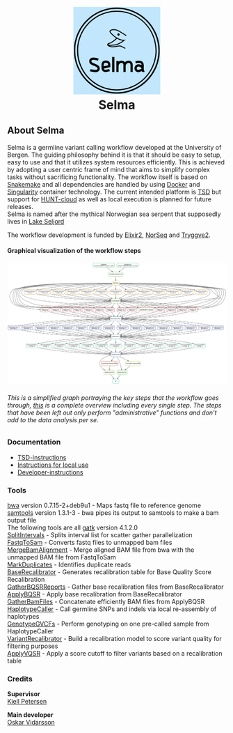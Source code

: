 <h1 align="center">
  <br>
  <a href="https://github.com/elixir-no-nels/Selma"><img src="https://github.com/elixir-no-nels/Selma/blob/master/.Selma-snake-head.png" alt="Selma" width="200"></a>
  <br>
  Selma
  <br>
</h1>

## About Selma
Selma is a germline variant calling workflow developed at the University of Bergen. The guiding philosophy behind it is that it should be easy to setup, easy to use and that it utilizes system resources efficiently. This is achieved by adopting a user centric frame of mind that aims to simplify complex tasks without sacrificing functionality. The workflow itself is based on [Snakemake](https://snakemake.readthedocs.io/en/stable/) and all dependencies are handled by using [Docker](https://www.docker.com/) and [Singularity](https://singularity.lbl.gov/) container technology. The current intended platform is [TSD](https://www.uio.no/tjenester/it/forskning/sensitiv/) but support for [HUNT-cloud](https://www.ntnu.edu/mh/huntcloud) as well as local execution is planned for future releases.  
Selma is named after the mythical Norwegian sea serpent that supposedly lives in [Lake Seljord](https://en.wikipedia.org/wiki/Selma_(lake_monster))

The workflow development is funded by [Elixir2](https://elixir-europe.org/), [NorSeq](https://www.norseq.org/) and [Tryggve2](https://neic.no/tryggve/). 

#### Graphical visualization of the workflow steps
![Graphical visualization of the workflow steps](https://raw.githubusercontent.com/elixir-no-nels/Selma/master/.simplifieddag.png)
###### This is a simplified graph portraying the key steps that the workflow goes through, [this](https://raw.githubusercontent.com/elixir-no-nels/Selma/master/.completedag.png) is a complete overview including every single step. The steps that have been left out only perform "administrative" functions and don't add to the data analysis per se.

### Documentation
* [TSD-instructions](https://github.com/elixir-no-nels/Selma/blob/master/docs/TSD-instructions.md)  
* [Instructions for local use](https://github.com/elixir-no-nels/Selma/blob/master/docs/instructions-for-local-use.md)  
* [Developer-instructions](https://github.com/elixir-no-nels/Selma/blob/master/docs/developer-instructions.md)  

### Tools
[bwa](http://bio-bwa.sourceforge.net/bwa.shtml) version 0.7.15-2+deb9u1 - Maps fastq file to reference genome  
[samtools](http://www.htslib.org/doc/samtools.html) version 1.3.1-3 - bwa pipes its output to samtools to make a bam output file  
The following tools are all [gatk](https://software.broadinstitute.org/gatk/documentation/tooldocs/4.1.2.0/) version 4.1.2.0  
[SplitIntervals](https://software.broadinstitute.org/gatk/documentation/tooldocs/4.1.2.0/org_broadinstitute_hellbender_tools_walkers_SplitIntervals.php) - Splits interval list for scatter gather parallelization  
[FastqToSam](https://software.broadinstitute.org/gatk/documentation/tooldocs/4.1.2.0/picard_sam_FastqToSam.php) - Converts fastq files to unmapped bam files  
[MergeBamAlignment](https://software.broadinstitute.org/gatk/documentation/tooldocs/4.1.2.0/picard_sam_MergeBamAlignment.php) - Merge aligned BAM file from bwa with the unmapped BAM file from FastqToSam  
[MarkDuplicates](https://software.broadinstitute.org/gatk/documentation/tooldocs/4.1.2.0/picard_sam_markduplicates_MarkDuplicates.php) - Identifies duplicate reads  
[BaseRecalibrator](https://software.broadinstitute.org/gatk/documentation/tooldocs/4.1.2.0/org_broadinstitute_hellbender_tools_walkers_bqsr_BaseRecalibrator.php) - Generates recalibration table for Base Quality Score Recalibration  
[GatherBQSRReports](https://software.broadinstitute.org/gatk/documentation/tooldocs/4.1.2.0/org_broadinstitute_hellbender_tools_walkers_bqsr_GatherBQSRReports.php) - Gather base recalibration files from BaseRecalibrator  
[ApplyBQSR](https://software.broadinstitute.org/gatk/documentation/tooldocs/4.1.2.0/org_broadinstitute_hellbender_tools_walkers_bqsr_ApplyBQSR.php) - Apply base recalibration from BaseRecalibrator  
[GatherBamFiles](https://software.broadinstitute.org/gatk/documentation/tooldocs/4.1.2.0/picard_sam_GatherBamFiles.php) - Concatenate efficiently BAM files from ApplyBQSR  
[HaplotypeCaller](https://software.broadinstitute.org/gatk/documentation/tooldocs/4.1.2.0/org_broadinstitute_hellbender_tools_walkers_haplotypecaller_HaplotypeCaller.php) - Call germline SNPs and indels via local re-assembly of haplotypes  
[GenotypeGVCFs](https://software.broadinstitute.org/gatk/documentation/tooldocs/4.1.2.0/org_broadinstitute_hellbender_tools_walkers_GenotypeGVCFs.php) - Perform genotyping on one pre-called sample from HaplotypeCaller  
[VariantRecalibrator](https://software.broadinstitute.org/gatk/documentation/tooldocs/4.1.2.0/org_broadinstitute_hellbender_tools_walkers_vqsr_VariantRecalibrator.php) - Build a recalibration model to score variant quality for filtering purposes  
[ApplyVQSR](https://software.broadinstitute.org/gatk/documentation/tooldocs/4.1.2.0/org_broadinstitute_hellbender_tools_walkers_vqsr_ApplyVQSR.php) -  Apply a score cutoff to filter variants based on a recalibration table


### Credits  
**Supervisor**  
[Kjell Petersen](mailto:kjell.petersen@uib.no)

**Main developer**  
[Oskar Vidarsson](mailto:oskar.vidarsson@uib.no)
